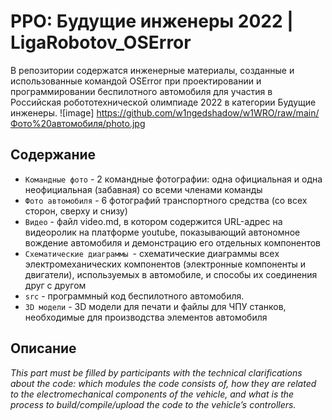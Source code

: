 РРО: Будущие инженеры 2022 | LigaRobotov_OSError
====

В репозитории содержатся инженерные материалы, созданные и использованные командой OSError при проектировании и программировании беспилотного автомобиля для участия в Российская робототехнической олимпиаде 2022 в категории Будущие инженеры.
![image]
https://github.com/w1ngedshadow/w1WRO/raw/main/Фото%20автомобиля/photo.jpg
## Содержание

* `Командные фото` - 2 командные фотографии: одна официальная и одна неофициальная (забавная) со всеми членами команды
* `Фото автомобиля` - 6 фотографий транспортного средства (со всех сторон, сверху и снизу)
* `Видео` - файл video.md, в котором содержится URL-адрес на видеоролик на платформе youtube, показывающий автономное вождение автомобиля и демонстрацию его отдельных компонентов 
* `Схематические диаграммы `- схематические диаграммы всеx электромеханических компонентов (электронные компоненты и двигатели), используемых в автомобиле, и способы их соединения друг с другом
* `src` - программный код беспилотного автомобиля.
* `3D модели` - 3D модели для печати и файлы для ЧПУ станков, необходимые для производства элементов автомобиля


## Описание

_This part must be filled by participants with the technical clarifications about the code: which modules the code consists of, how they are related to the electromechanical components of the vehicle, and what is the process to build/compile/upload the code to the vehicle’s controllers._
